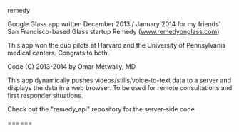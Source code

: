 remedy

Google Glass app written December 2013 / January 2014 for 
my friends' San Francisco-based Glass startup Remedy
(www.remedyonglass.com)

This app won the duo pilots at Harvard and the 
University of Pennsylvania medical centers. Congrats to both.

Code (C) 2013-2014 by Omar Metwally, MD

This app dynamically pushes videos/stills/voice-to-text data 
to a server and displays the data in a web browser. To be used 
for remote consultations and first responder situations.

Check out the "remedy_api" repository for the server-side code


======
